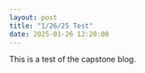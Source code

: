 ```yaml
---
layout: post
title: "1/26/25 Test"
date: 2025-01-26 12:20:00
---
```


This is a test of the capstone blog. 
